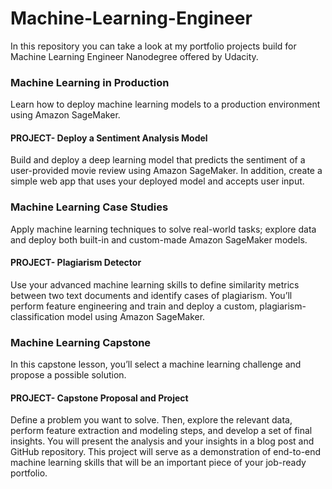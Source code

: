 # Machine-Learning-Engineer
In this repository you can take a look at my portfolio projects build for Machine Learning Engineer Nanodegree offered by Udacity.

### Machine Learning in Production
Learn how to deploy machine learning models to a production environment using Amazon SageMaker.

#### PROJECT- Deploy a Sentiment Analysis Model
Build and deploy a deep learning model that predicts the sentiment of a user-provided movie review using Amazon SageMaker. In addition, create a simple web app that uses your deployed model and accepts user input.

### Machine Learning Case Studies
Apply machine learning techniques to solve real-world tasks; explore data and deploy both built-in and custom-made Amazon SageMaker models.

#### PROJECT- Plagiarism Detector
Use your advanced machine learning skills to define similarity metrics between two text documents and identify cases of plagiarism. You’ll perform feature engineering and train and deploy a custom, plagiarism-classification model using Amazon SageMaker.


### Machine Learning Capstone
In this capstone lesson, you’ll select a machine learning challenge and propose a possible solution.

#### PROJECT- Capstone Proposal and Project
Define a problem you want to solve. Then, explore the relevant data, perform feature extraction and modeling steps, and develop a set of final insights. You will present the analysis and your insights in a blog post and GitHub repository. This project will serve as a demonstration of end-to-end machine learning skills that will be an important piece of your job-ready portfolio.
